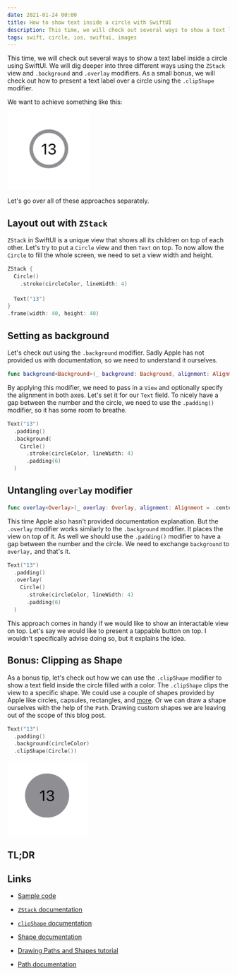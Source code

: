 ```yaml
---
date: 2021-01-24 00:00
title: How to show text inside a circle with SwiftUI
description: This time, we will check out several ways to show a text label inside a circle using SwiftUI. We will dig deeper into three different ways using the `ZStack` view and `.background` and `.overlay` modifiers. As a small bonus, we will check out how to present a text label over a circle using the `.clipShape` modifier.
tags: swift, circle, ios, swiftui, images
---
```


This time, we will check out several ways to show a text label inside a circle using SwiftUI. We will dig deeper into three different ways using the `ZStack` view and `.background` and `.overlay` modifiers. As a small bonus, we will check out how to present a text label over a circle using the `.clipShape` modifier.

We want to achieve something like this:

![Text inside a circle](/assets/text-inside-circle-swiftui/text-inside-circle-swiftui.png)

Let's go over all of these approaches separately.

## Layout out with `ZStack`

`ZStack` in SwiftUI is a unique view that shows all its children on top of each other. Let's try to put a `Circle` view and then `Text` on top. To now allow the `Circle` to fill the whole screen, we need to set a view width and height.

```swift
ZStack {
  Circle()
    .stroke(circleColor, lineWidth: 4)
  
  Text("13")
}
.frame(width: 40, height: 40)
```

## Setting as background

Let's check out using the `.background` modifier. Sadly Apple has not provided us with documentation, so we need to understand it ourselves.

```swift
func background<Background>(_ background: Background, alignment: Alignment = .center) -> some View where Background : View
```

By applying this modifier, we need to pass in a `View` and optionally specify the alignment in both axes. Let's set it for our `Text` field. To nicely have a gap between the number and the circle, we need to use the `.padding()` modifier, so it has some room to breathe.

```swift
Text("13")
  .padding()
  .background(
    Circle()
      .stroke(circleColor, lineWidth: 4)
      .padding(6)
  )
```

## Untangling `overlay` modifier

```swift
func overlay<Overlay>(_ overlay: Overlay, alignment: Alignment = .center) -> some View where Overlay : View
```

This time Apple also hasn't provided documentation explanation. But the `.overlay` modifier works similarly to the `.background` modifier. It places the view on top of it. As well we should use the `.padding()` modifier to have a gap between the number and the circle. We need to exchange `background` to `overlay,` and that's it.

```swift
Text("13")
  .padding()
  .overlay(
    Circle()
      .stroke(circleColor, lineWidth: 4)
      .padding(6)
  )
```

This approach comes in handy if we would like to show an interactable view on top. Let's say we would like to present a tappable button on top. I wouldn't specifically advise doing so, but it explains the idea.

## Bonus: Clipping as Shape

As a bonus tip, let's check out how we can use the `.clipShape` modifier to show a text field inside the circle filled with a color. The `.clipShape` clips the view to a specific shape. We could use a couple of shapes provided by Apple like circles, capsules, rectangles, and [more](https://developer.apple.com/documentation/swiftui/shape). Or we can draw a shape ourselves with the help of the `Path`. Drawing custom shapes we are leaving out of the scope of this blog post.

```swift
Text("13")
  .padding()
  .background(circleColor)
  .clipShape(Circle())
```

![Text on top of a circle](/assets/text-inside-circle-swiftui/text-on-circle-swiftui.png)

## TL;DR


## Links

* [Sample code](https://github.com/fassko/text-in-circle-swiftui)

* [`ZStack` documentation](https://developer.apple.com/documentation/swiftui/zstack)
* [`clipShape` documentation](https://developer.apple.com/documentation/swiftui/view/clipshape(_:style:))
* [Shape documentation](https://developer.apple.com/documentation/swiftui/shape)
* [Drawing Paths and Shapes tutorial](https://developer.apple.com/tutorials/swiftui/drawing-paths-and-shapes)
* [Path documentation](https://developer.apple.com/documentation/swiftui/path)
